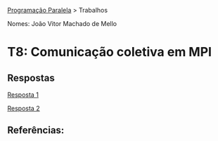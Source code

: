 [Programação Paralela](https://github.com/AndreaInfUFSM/elc139-2018a) > Trabalhos

Nomes: João Vitor Machado de Mello

# T8: Comunicação coletiva em MPI

## Respostas

[Resposta 1](matrix_mult_scatter.c)

[Resposta 2](matrix_mult_send.c)

## Referências:
